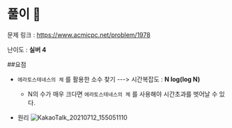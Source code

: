 # 풀이 :notebook:

   문제 링크 : https://www.acmicpc.net/problem/1978
   
   난이도 : __실버 4__
   
##요점
- `에라토스테네스의 체` 를 활용한 소수 찾기 ---> 시간복잡도 : __N log(log N)__
    - N의 수가 매우 크다면 `에라토스테네스의 체` 를 사용해야 시간초과를 벗어날 수 있다.

- 원리
    ![KakaoTalk_20210712_155051110](https://user-images.githubusercontent.com/84619866/125243529-30fd4100-e329-11eb-9e7f-24d26729e1c9.jpg)